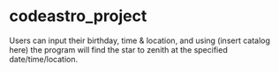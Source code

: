 # codeastro_project

Users can input their birthday, time & location, and using (insert catalog here) the program will find the star to zenith at the specified date/time/location.
